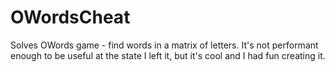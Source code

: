 # OWordsCheat

Solves OWords game - find words in a matrix of letters. It's not performant enough to be useful at the state I left it, but it's cool and I had fun creating it.
